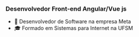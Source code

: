 ### Desenvolvedor Front-end Angular/Vue js

- 💼 Desenvolvedor de Software na empresa Meta
- 🎓 Formado em Sistemas para Internet na UFSM

